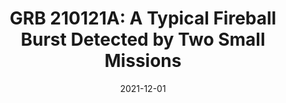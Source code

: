 ---
title: "GRB 210121A: A Typical Fireball Burst Detected by Two Small Missions"
collection: publications
permalink: /publication/2021-12-01-GRB-210121A-A-Typical-Fireball-Burst-Detected-by-Two-Small-Missions
date: 2021-12-01
venue: 'The Astrophysical Journal'
citation: 'Wang X, Zheng X, Xiao S, et al. The Astrophysical Journal, 2021'
ads_link: 'https://ui.adsabs.harvard.edu/abs/2021ApJ...922..237W'
---